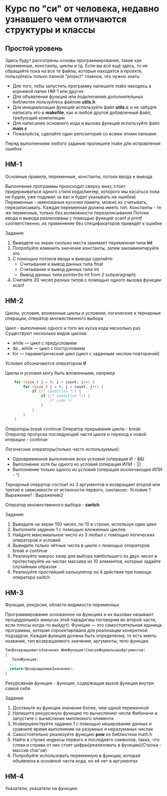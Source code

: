 # Курс по "си" от человека, недавно узнавшего чем отличаются структуры и классы

## Простой уровень
Здесь будут рассотрены основы программирования, такие как переменные, константы, циклы и тд. Если вы всё ещё здесь, то не обращайте пока на все те файлы, которые находятся в проекте, пользуйтесь только папкой "project" главное, что нужно знать:
* Для того, тобы запустить программу напишите make находясь в корневой папке HM-1 или других
* Для объявления функций или подключения дополнительных библиотек пользуйтесь файлом **utils.h**
* Для инициализации функций используйте файл **utils.c** и не забудте написать его в **makefile**, как и любой другой добавленный файл, требующий компиляции
* Для написание основного кода и вызова функций используйте файл **main.c**
* Пожалуйста, сделайте один репозиторий со всеми этими папками

Перед выполнением любого задания пропишите make для исправления ошибок

## HM-1
Основные правила, переменные, константы, потоки ввода и вывода

Выполнение программы происходит сверху вниз, стоит придерживаться одного стиля кода(линтер, которого мы касаться пока не будем, уже подумал за вас и будет указывать на ошибки)
Переменные - именованые кусочки памяти, можно их считывать, перезаписывать. Каждая переменная должна иметь тип.
Константы - те же перменные, только без возможности перезаписывания
Потоки ввода и вывода реализованы с помощью функций scanf и printf соответственно, их применение без спецификаторов приведёт к ошибке

Задания:
1. Выведете на экран сколько места занимает переменная типа **int**
1. Попробуйте изменить значение константы, затем закомментируйте это
1. С помощью потоков ввода и вывода сделайте:
    * Считывание и вывод данных типа float
    * Считывание и вывод данных типа int
    * Вывод данных типа pointer(to int from 2 subparagraph)
1. Считайте 20 чисел разных типов с помощью одного вызова функции scanf

## HM-2
Циклы, условия, вложенные циклы и условния, логические и тернарные операции, оператор множественного выбора

Цикл - выполнение одного и того же куска кода несколько раз
Существуют несколько видов циклов:
* while — цикл с предусловием
* do…while — цикл с постусловием
* for — параметрический цикл (цикл с заданным числом повторений)

Условия обозначаются оператором **if** 

Циклы и условия могу быть вложенными, напрмер
```c
    for (size_t i = 0; i < count; i++) {
        for (size_t j = 0; j < count; j++) {
            if (/* condition */) {
                if (/* condition */) {
                    /* code */
                }
            }
        }
    }
```

Операторы break continue
Оператор прерывания цикла - break
Оператор пропуска последующей части цикла и переход к новой итерации - continue

Логические операторы(только часто используемые):
* Одновременное выполнение всех условий (операция И - &&)
* Выполнение хотя бы одного из условий (операция ИЛИ - ||)
* Выполнение только одного из условий (операция исключающее ИЛИ - ^)

Тернарный оператор состоит из 3 аргументов и возвращает второй или третий в зависимости от истинности первого, синтаксис:
    Условие ? Выражение1 : Выражение2

Оператор множественного выбора - **switch**

Задания:
1. Выведите на экран 100 чисел, по 10 в строке, используя один цикл
1. Выполните задание 1 с помощью вложенных циклов
1. Найдите максимальное число из 3 любых с помощью логических операторов и условий
1. Вывидите только чётные числа в цикле с помощью операторов break и continue
1. Реализуйте макрос swap для выбора наибольшего из двух чисел и протестируйте на числах массива из 10 элементов, которые задайте случайным образом
1. Реализуйте простейший калькулятор на 4 действия при помощи оператора switch

## HM-3
Функции, рекурсия, области видимости переменных

Программирование основанное на функциях и их вызовах называют процедурным(о минусах этой парадигмы поговорим во второй части, если плюсы когда-то выйдут). Функция — это самостоятельная единица программы, которая спроектирована для реализации конкретной подзадачи.
Каждая функция должна быть определениа, то есть иметь название, тип возвращаемого значения, аргументы, тело функции.
```c
ТипВозвращаемогоЗначения ИмяФункции(СписокФормальныхАргументов)
{
   ТелоФункции;
  ...
  return(ВозвращаемоеЗначение);
}
```

Рекурсивная функция - функция, содержащая вызов функции внутри самой себя

Задания:
1. Достаньте из функции значение более, чем одной переменной
1. Напишите рекурсиную функцию по вычислению числа Фибоначи и запустите с вычисление миллионого элемента
1. Усовершенствуйте задание 1 с помощью кеширование данных и сравните время выполнения на разумных и неразуманых числах
1. Самостоятельно реализуйте функцию **pow** из библиотеки math.h
1. Найти в строке индексы первого и последнего символов, таких, что слева и справа от них стоят цифры(реализовать в функции)(Строка - массив char'ов)
1. Попробуйте использовать переменную в функции, которая объявлена в основной части кода, но её нет в аргументах


## HM-4
Указатели, указатели на функцию
